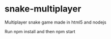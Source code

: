# snake-multiplayer
Multiplayer snake game made in html5 and nodejs

Run npm install and then npm start
